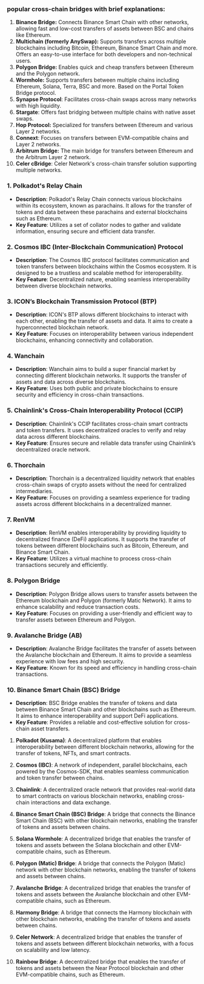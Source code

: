 
### popular cross-chain bridges with brief explanations:

1.  **Binance Bridge:** Connects Binance Smart Chain with other networks, allowing fast and low-cost transfers of assets between BSC and chains like Ethereum[](https://shardeum.org/blog/best-cross-chain-bridges/).
2.  **Multichain (formerly AnySwap):** Supports transfers across multiple blockchains including Bitcoin, Ethereum, Binance Smart Chain and more. Offers an easy-to-use interface for both developers and non-technical users[](https://shardeum.org/blog/best-cross-chain-bridges/).
3.  **Polygon Bridge:** Enables quick and cheap transfers between Ethereum and the Polygon network[](https://shardeum.org/blog/best-cross-chain-bridges/).
4.  **Wormhole:** Supports transfers between multiple chains including Ethereum, Solana, Terra, BSC and more. Based on the Portal Token Bridge protocol[](https://coincodex.com/article/33034/best-crypto-bridges/).
5.  **Synapse Protocol**: Facilitates cross-chain swaps across many networks with high liquidity[](https://coincodex.com/article/33034/best-crypto-bridges/).
6.  **Stargate**: Offers fast bridging between multiple chains with native asset swaps[](https://www.ethereum-ecosystem.com/blockchains/base/web3-tools/cross-chain-bridges).
7.  **Hop Protocol:** Specialized for transfers between Ethereum and various Layer 2 networks[](https://www.ethereum-ecosystem.com/blockchains/base/web3-tools/cross-chain-bridges).
8.  **Connext**: Focuses on transfers between EVM-compatible chains and Layer 2 networks[](https://coincodex.com/article/33034/best-crypto-bridges/).
9.  **Arbitrum Bridge:** The main bridge for transfers between Ethereum and the Arbitrum Layer 2 network[](https://coincodex.com/article/33034/best-crypto-bridges/).
10.  **Celer cBridge**: Celer Network's cross-chain transfer solution supporting multiple networks[](https://www.ethereum-ecosystem.com/blockchains/base/web3-tools/cross-chain-bridges).

### 1. **Polkadot's Relay Chain**

-   **Description**: Polkadot's Relay Chain connects various blockchains within its ecosystem, known as parachains. It allows for the transfer of tokens and data between these parachains and external blockchains such as Ethereum.
-   **Key Feature**: Utilizes a set of collator nodes to gather and validate information, ensuring secure and efficient data transfer.

### 2. **Cosmos IBC (Inter-Blockchain Communication) Protocol**

-   **Description**: The Cosmos IBC protocol facilitates communication and token transfers between blockchains within the Cosmos ecosystem. It is designed to be a trustless and scalable method for interoperability.
-   **Key Feature**: Decentralized nature, enabling seamless interoperability between diverse blockchain networks.

### 3. **ICON’s Blockchain Transmission Protocol (BTP)**

-   **Description**: ICON's BTP allows different blockchains to interact with each other, enabling the transfer of assets and data. It aims to create a hyperconnected blockchain network.
-   **Key Feature**: Focuses on interoperability between various independent blockchains, enhancing connectivity and collaboration.

### 4. **Wanchain**

-   **Description**: Wanchain aims to build a super financial market by connecting different blockchain networks. It supports the transfer of assets and data across diverse blockchains.
-   **Key Feature**: Uses both public and private blockchains to ensure security and efficiency in cross-chain transactions.

### 5. **Chainlink's Cross-Chain Interoperability Protocol (CCIP)**

-   **Description**: Chainlink's CCIP facilitates cross-chain smart contracts and token transfers. It uses decentralized oracles to verify and relay data across different blockchains.
-   **Key Feature**: Ensures secure and reliable data transfer using Chainlink’s decentralized oracle network.

### 6. **Thorchain**

-   **Description**: Thorchain is a decentralized liquidity network that enables cross-chain swaps of crypto assets without the need for centralized intermediaries.
-   **Key Feature**: Focuses on providing a seamless experience for trading assets across different blockchains in a decentralized manner.

### 7. **RenVM**

-   **Description**: RenVM enables interoperability by providing liquidity to decentralized finance (DeFi) applications. It supports the transfer of tokens between different blockchains such as Bitcoin, Ethereum, and Binance Smart Chain.
-   **Key Feature**: Utilizes a virtual machine to process cross-chain transactions securely and efficiently.

### 8. **Polygon Bridge**

-   **Description**: Polygon Bridge allows users to transfer assets between the Ethereum blockchain and Polygon (formerly Matic Network). It aims to enhance scalability and reduce transaction costs.
-   **Key Feature**: Focuses on providing a user-friendly and efficient way to transfer assets between Ethereum and Polygon.

### 9. **Avalanche Bridge (AB)**

-   **Description**: Avalanche Bridge facilitates the transfer of assets between the Avalanche blockchain and Ethereum. It aims to provide a seamless experience with low fees and high security.
-   **Key Feature**: Known for its speed and efficiency in handling cross-chain transactions.

### 10. **Binance Smart Chain (BSC) Bridge**

-   **Description**: BSC Bridge enables the transfer of tokens and data between Binance Smart Chain and other blockchains such as Ethereum. It aims to enhance interoperability and support DeFi applications.
-   **Key Feature**: Provides a reliable and cost-effective solution for cross-chain asset transfers.



1.  **Polkadot (Kusama)**: A decentralized platform that enables interoperability between different blockchain networks, allowing for the transfer of tokens, NFTs, and smart contracts.
    
2.  **Cosmos (IBC)**: A network of independent, parallel blockchains, each powered by the Cosmos-SDK, that enables seamless communication and token transfer between chains.
    
3.  **Chainlink**: A decentralized oracle network that provides real-world data to smart contracts on various blockchain networks, enabling cross-chain interactions and data exchange.
    
4.  **Binance Smart Chain (BSC) Bridge**: A bridge that connects the Binance Smart Chain (BSC) with other blockchain networks, enabling the transfer of tokens and assets between chains.
    
5.  **Solana Wormhole**: A decentralized bridge that enables the transfer of tokens and assets between the Solana blockchain and other EVM-compatible chains, such as Ethereum.
    
6.  **Polygon (Matic) Bridge**: A bridge that connects the Polygon (Matic) network with other blockchain networks, enabling the transfer of tokens and assets between chains.
    
7.  **Avalanche Bridge**: A decentralized bridge that enables the transfer of tokens and assets between the Avalanche blockchain and other EVM-compatible chains, such as Ethereum.
    
8.  **Harmony Bridge**: A bridge that connects the Harmony blockchain with other blockchain networks, enabling the transfer of tokens and assets between chains.
    
9.  **Celer Network**: A decentralized bridge that enables the transfer of tokens and assets between different blockchain networks, with a focus on scalability and low latency.
    
10.  **Rainbow Bridge**: A decentralized bridge that enables the transfer of tokens and assets between the Near Protocol blockchain and other EVM-compatible chains, such as Ethereum.